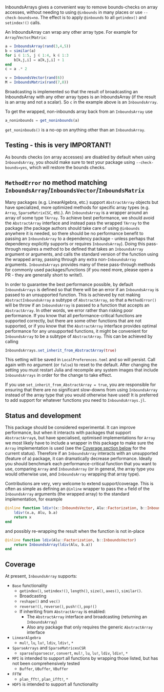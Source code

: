 InboundsArrays gives a convenient way to remove bounds-checks on array accesses, without
needing to using `@inbounds` in many places or use `--check-bounds=no`. The effect is to
apply `@inbounds` to all `getindex()` and `setindex!()` calls.

An InboundsArray can wrap any other array type. For example for `Array`/`Vector`/`Matrix`:
```julia
a = InboundsArray(rand(3,4,5))
b = similar(a)
for i ∈ 1:5, j ∈ 1:4, k ∈ 1:3
    b[k,j,i] = a[k,j,i] + 1
end
c = a .* 2

v = InboundsVector(rand(6))
M = InboundsMatrix(rand(7,8))
```
Broadcasting is implemented so that the result of broadcasting an InboundsArray with any
other array types is an InboundsArray (if the result is an array and not a scalar). So `c`
in the example above is an `InboundsArray`.

To get the wrapped, non-inbounds array back from an `InboundsArray` use
```julia
a_noninbounds = get_noninbounds(a)
```
`get_noninbouds()` is a no-op on anything other than an `InboundsArray`.


Testing - this is very IMPORTANT!
---------------------------------

As bounds checks (on array accesses) are disabled by default when using `InboundsArray`,
you should make sure to test your package using `--check-bounds=yes`, which will restore
the bounds checks.

`MethodError` no method matching `InboundsArray`/`InboundsVector`/`InboundsMatrix`
----------------------------------------------------------------------------------

Many packages (e.g. LinearAlgebra, etc.) support `AbstractArray` objects but
have specialized, more optimized methods for specific array types (e.g.
`Array`, `SparseMatrixCSC`, etc.). An `InboundsArray` is a wrapper around an
array of some type `TArray`. To achieve best performance, we should avoid the
`AbstractArray` interface and instead pass the wrapped `TArray` to the package
(the package authors should take care of using `@inbounds` anywhere it is
needed, so there should be no performance benefit to passing an `InboundsArray`
to a dependency package - unless perhaps that dependency explicitly supports or
requires `InboundsArray`). Doing this pass-through requires a method to be
defined that takes an `InboundsArray` argument or arguments, and calls the
standard version of the function using the wrapped array, passing through any
extra non-`InboundsArray` arguments. `InboundsArrays` provides many of these
pass-through methods for commonly used packages/functions (if you need more,
please open a PR - they are generally short to write!).

In order to guarantee the best performance possible, by default
`InboundsArrays` is defined so that there will be an error if an
`InboundsArray` is passed to an unsupported function. This is achieved by not
making `AbstractInboundsArray` a subtype of `AbstractArray`, so that a
`MethodError()` will be throw if an `InboundsArray` is passed to a function
that accepts an `AbstractArray`. In other words, we error rather than risking
poor performance. If you know that all performance-critical functions are
supported correctly, but there are some other functions that are not supported,
or if you know that the `AbstractArray` interface provides optimal performance
for any unsupported functions, it might be convenient for `InboundsArray` to be
a subtype of `AbstractArray`. This can be achieved by calling
```julia
InboundsArrays.set_inherit_from_AbstractArray(true)
```
This setting will be saved in `LocalPreferences.toml` and so will persist. Call
again with no argument (or `false`) to reset to the default. After changing the
setting you must restart Julia and recompile any system images that include
`InboundsArrays` in order for the change to take effect.

If you use `set_inherit_from_AbstractArray = true`, you are responsible for
ensuring that there are no significant slow-downs from using `InboundsArray`
instead of the array type that you would otherwise have used! It is preferred
to add support for whatever functions you need to `InboundsArrays.jl`.

Status and development
----------------------

This package should be considered experimental. It can improve performance, but
when it interacts with packages that support `AbstractArray`s, but have
specialised, optimised implementations for `Array` we most likely have to
include a wrapper in this package to make sure the `Array` implementation is
used (see the [Coverage section below](#Coverage) for the current status).
Therefore if an `InboundsArray` interacts with an unsupported (feature of a)
package, it can dramatically decrease performance. Ideally you should benchmark
each performance-critical function that you want to use, comparing `Array` and
`InboundsArray` (or in general, the array type you would otherwise use, and
`InboundsArray` wrapping that array type).

Contributions are very, very welcome to extend support/coverage. This is often
as simple as defining an `@inline` wrapper to pass the `a` field of the
`InboundsArray` arguments (the wrapped array) to the standard implementation,
for example
```julia
@inline function ldiv!(x::InboundsVector, Alu::Factorization, b::InboundsVector)
    ldiv!(x.a, Alu, b.a)
    return x
end
```
and possibly re-wrapping the result when the function is not in-place
```julia
@inline function ldiv(Alu::Factorization, b::InboundsVector)
    return InboundsArray(ldiv(Alu, b.a))
end
```

Coverage
--------

At present, `InboundsArray` supports:
* `Base` functionality
    * `getindex()`, `setindex!()`, `length()`, `size()`, `axes()`, `similar()`.
    * Broadcasting
    * `reshape()` and `vec()`
    * `reverse!()`, `reverse()`, `push!()`, `pop!()`
    * If inheriting from `AbstractArray` is enabled:
        * The `AbstractArray` interface and broadcasting (returning an `InboundsArray`)
        * Also any package that only requires the generic `AbstractArray` interface
* `LinearAlgebra`
    * `mul!`, `lu`, `lu!`, `ldiv`, `ldiv!`, `*`
* `SparseArrays` and `SparseMatricesCSR`
    * `sparse`/`sparsecsr`, `convert`, `mul!`, `lu`, `lu!`, `ldiv`, `ldiv!`, `*`
* `MPI` is intended to support all functions by wrapping those listed, but has
  not been comprehensively tested
    * `Buffer`, `UBuffer`, `VBuffer`
* `FFTW`
    * `plan_fft!`, `plan_ifft!`, `*`
* `HDF5` is intended to support all functionality
